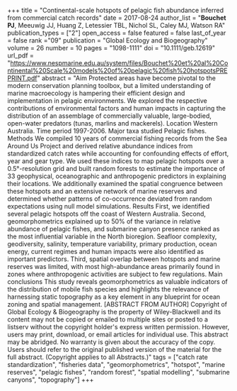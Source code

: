 +++
title = "Continental-scale hotspots of pelagic fish abundance inferred from commercial catch records"
date = 2017-08-24
author_list = "<b>Bouchet PJ</b>, Meeuwig JJ, Huang Z, Letessier TBL, Nichol SL, Caley MJ, Watson RA"
publication_types = ["2"]
open_access = false
featured = false
last_of_year = false
rank ="09"
publication = "Global Ecology and Biogeography"
volume = 26
number = 10
pages = "1098-1111"
doi = "10.1111/geb.12619"
url_pdf = "https://www.nespmarine.edu.au/system/files/Bouchet%20et%20al%20Continental%20Scale%20models%20of%20pelagic%20fish%20hotspotsPREPRINT.pdf"
abstract = "Aim Protected areas have become pivotal to the modern conservation planning toolbox, but a limited understanding of marine macroecology is hampering their efficient design and implementation in pelagic environments. We explored the respective contributions of environmental factors and human impacts in capturing the distribution of an assemblage of commercially valuable, large-bodied, open-water predators (tunas, marlins and mackerels). Location Western Australia. Time period 1997-2006. Major taxa studied Pelagic fishes. Methods We compiled 10 years of commercial fishing records from the Sea Around Us Project and derived relative abundance indices from standardized catch rates while accounting for confounding effects of effort, year and gear type. We used these indices to map pelagic hotspots over a 0.5°-resolution grid and built random forests to estimate the importance of 33 geophysical, oceanographic and anthropogenic predictors in explaining their locations. We additionally examined the spatial congruence between these hotspots and an extensive network of marine reserves and determined whether patterns of co-occurrence deviated from random expectations using null model simulations. Results First, we identified several pelagic hotspots off the coast of Western Australia. Second, geomorphometrics explained up to 50% of the variance in relative abundance of pelagic fishes, and submarine canyon presence ranked as the most influential variable in the North bioregion. Seafloor complexity, geodiversity, salinity, temperature variability, primary production, ocean energy, current regimes and human impacts were also identified as important predictors. Third, spatial overlap between hotspots and marine reserves was limited, with most high-abundance areas primarily found in zones where anthropogenic activities are subject to few regulations. Main conclusions This study reveals geomorphometrics as valuable indicators of the distribution of mobile fish species and highlights the relevance of harnessing static topography as a key element in any blueprint for ocean zoning and spatial management. [ABSTRACT FROM AUTHOR] Copyright of Global Ecology & Biogeography is the property of Wiley-Blackwell and its content may not be copied or emailed to multiple sites or posted to a listserv without the copyright holder's express written permission. However, users may print, download, or email articles for individual use. This abstract may be abridged. No warranty is given about the accuracy of the copy. Users should refer to the original published version of the material for the full abstract. (Copyright applies to all Abstracts.)"
tags = ["catch rate standardization", "fisheries data", "geomorphometrics", "hotspot", "marine reserves", "pelagic fishes", "random forest", "spatial modelling", "submarine canyons", "topography"]
+++

